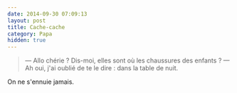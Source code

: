 ```yaml
---
date: 2014-09-30 07:09:13
layout: post
title: Cache-cache
category: Papa
hidden: true
---
```


> — Allo chérie ? Dis-moi, elles sont où les chaussures des enfants ?
> — Ah oui, j'ai oublié de te le dire : dans la table de nuit.

On ne s'ennuie jamais.
